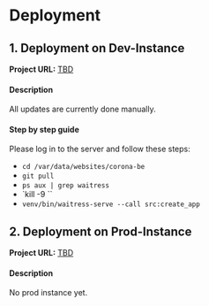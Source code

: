 # Deployment

## 1. Deployment on Dev-Instance

**Project URL:** [TBD](http://localhost:4200/)

#### Description

All updates are currently done manually.

#### Step by step guide

Please log in to the server and follow these steps:

- `cd /var/data/websites/corona-be`
- `git pull`
- `ps aux | grep waitress`
- `kill -9 <process-id>``
- `venv/bin/waitress-serve --call src:create_app`

## 2. Deployment on Prod-Instance

**Project URL:** [TBD](http://localhost:4200/)

#### Description

No prod instance yet.
